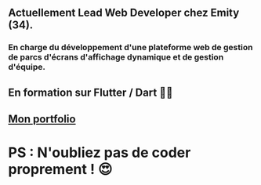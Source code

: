 ## Actuellement Lead Web Developer chez Emity (34).
### En charge du développement d'une plateforme web de gestion de parcs d'écrans d'affichage dynamique et de gestion d'équipe. 

## En formation sur Flutter / Dart :technologist:

## [Mon portfolio](https://maximechambaud.alwaysdata.net/)

# PS : N'oubliez pas de coder proprement ! :heart_eyes:
